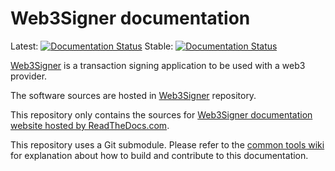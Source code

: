 # Web3Signer documentation

 Latest: [![Documentation Status](https://readthedocs.com/projects/pegasys-web3signer/badge/?version=latest)](https://docs.web3signer.consensys.net/en/latest/?badge=latest)
 Stable: [![Documentation Status](https://readthedocs.com/projects/pegasys-web3signer/badge/?version=stable)](https://docs.web3signer.consensys.net/en/stable/?badge=stable)

[Web3Signer] is a transaction signing application to be used with a web3 provider.

The software sources are hosted in [Web3Signer] repository.

This repository only contains the sources for [Web3Signer documentation website hosted by ReadTheDocs.com].

This repository uses a Git submodule. Please refer to the [common tools wiki] for explanation about
how to build and contribute to this documentation.

[Web3Signer]: https://github.com/Consensys/web3signer
[common tools wiki]: https://github.com/Consensys/doc.common/wiki
[Web3Signer documentation website hosted by ReadTheDocs.com]: https://docs.web3signer.consensys.net/
